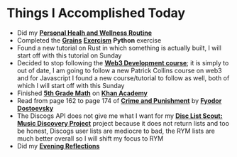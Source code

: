 # Things I Accomplished Today

- Did my **[Personal Healh and Wellness Routine](../../routines/2024/personal-health-and-wellness-routine/personal-health-and-wellness-routine-2024-week-3.md)**
- Completed the **[Grains](https://exercism.org/tracks/python/exercises/grains)** **[Exercism](https://exercism.org)** **Python** exercise
- Found a new tutorial on Rust in which something is actually built, I will start off with this tutorial on Sunday
- Decided to stop following the **[Web3 Development course](https://www.youtube.com/watch?v=gyMwXuJrbJQ)**; it is simply to out of date, I am going to follow a new Patrick Collins course on web3 and for Javascript I found a new course/tutorial to follow as well, both of which I will start off with this Sunday
- Finished **[5th Grade Math](https://www.khanacademy.org/math/cc-fifth-grade-math)** on **[Khan Academy](https://www.khanacademy.org)**
- Read from page 162 to page 174 of **[Crime and Punishment](https://www.goodreads.com/book/show/7144.Crime_and_Punishment)** by **[Fyodor Dostoevsky](https://www.goodreads.com/author/show/3137322.Fyodor_Dostoevsky)**
- The Discogs API does not give me what I want for my **[Disc List Scout: Music Discovery Project](https://github.com/evorhard/Disc-List-Scout--Music-Discovery)** project because it does not return lists and too be honest, Discogs user lists are mediocre to bad, the RYM lists are much better overall so I will shift my focus to RYM
- Did my **[Evening Reflections](../../routines/evening-reflections.md)**

